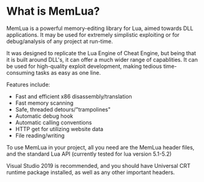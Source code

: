 # What is MemLua?
MemLua is a powerful memory-editing library for Lua, aimed towards DLL applications.
It may be used for extremely simplistic exploiting or for debug/analysis of any project at run-time.

It was designed to replicate the Lua Engine of Cheat Engine, but being
that it is built around DLL's, it can offer a much wider range of capablities.
It can be used for high-quality exploit development,
making tedious time-consuming tasks as easy as one line.

Features include:
- Fast and efficient x86 disassembly/translation
- Fast memory scanning
- Safe, threaded detours/"trampolines"
- Automatic debug hook
- Automatic calling conventions
- HTTP get for utilizing website data
- File reading/writing

To use MemLua in your project, all you need are the
MemLua header files, and the standard Lua API
(currently tested for lua version 5.1-5.2)

Visual Studio 2019  is recommended, and you should
have Universal CRT runtime package installed, as
well as any other important headers.

